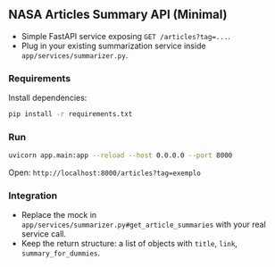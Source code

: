 ## NASA Articles Summary API (Minimal)

- Simple FastAPI service exposing `GET /articles?tag=...`.
- Plug in your existing summarization service inside `app/services/summarizer.py`.

### Requirements

Install dependencies:

```bash
pip install -r requirements.txt
```

### Run

```bash
uvicorn app.main:app --reload --host 0.0.0.0 --port 8000
```

Open: `http://localhost:8000/articles?tag=exemplo`

### Integration

- Replace the mock in `app/services/summarizer.py#get_article_summaries` with your real service call.
- Keep the return structure: a list of objects with `title`, `link`, `summary_for_dummies`.
